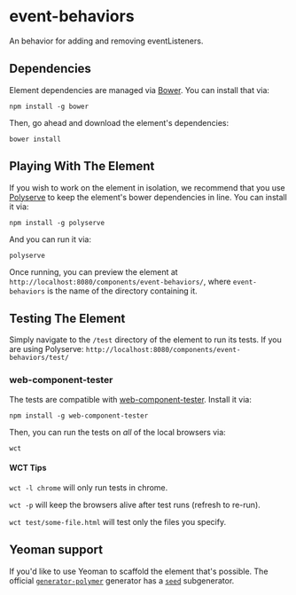 # event-behaviors

An behavior for adding and removing eventListeners.


## Dependencies

Element dependencies are managed via [Bower](http://bower.io/). You can
install that via:

    npm install -g bower

Then, go ahead and download the element's dependencies:

    bower install


## Playing With The Element

If you wish to work on the element in isolation, we recommend that you use
[Polyserve](https://github.com/PolymerLabs/polyserve) to keep the element's
bower dependencies in line. You can install it via:

    npm install -g polyserve

And you can run it via:

    polyserve

Once running, you can preview the element at
`http://localhost:8080/components/event-behaviors/`, where `event-behaviors` is the name of the directory containing it.


## Testing The Element

Simply navigate to the `/test` directory of the element to run its tests. If
you are using Polyserve: `http://localhost:8080/components/event-behaviors/test/`

### web-component-tester

The tests are compatible with [web-component-tester](https://github.com/Polymer/web-component-tester).
Install it via:

    npm install -g web-component-tester

Then, you can run the tests on _all_ of the local browsers via:

    wct

#### WCT Tips

`wct -l chrome` will only run tests in chrome.

`wct -p` will keep the browsers alive after test runs (refresh to re-run).

`wct test/some-file.html` will test only the files you specify.


## Yeoman support

If you'd like to use Yeoman to scaffold the element that's possible. The official [`generator-polymer`](https://github.com/yeoman/generator-polymer) generator has a [`seed`](https://github.com/yeoman/generator-polymer#seed) subgenerator.
